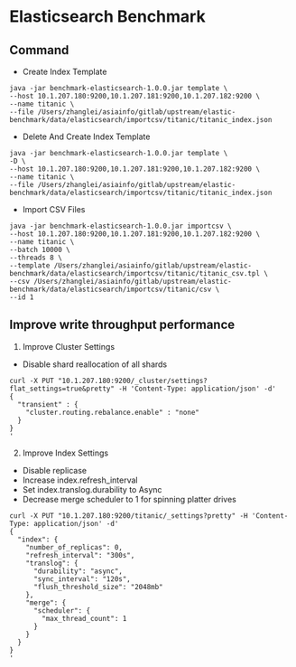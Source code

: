 # Elasticsearch Benchmark

## Command

* Create Index Template

```shell
java -jar benchmark-elasticsearch-1.0.0.jar template \
--host 10.1.207.180:9200,10.1.207.181:9200,10.1.207.182:9200 \
--name titanic \
--file /Users/zhanglei/asiainfo/gitlab/upstream/elastic-benchmark/data/elasticsearch/importcsv/titanic/titanic_index.json
```

* Delete And Create Index Template 

```shell
java -jar benchmark-elasticsearch-1.0.0.jar template \
-D \
--host 10.1.207.180:9200,10.1.207.181:9200,10.1.207.182:9200 \
--name titanic \
--file /Users/zhanglei/asiainfo/gitlab/upstream/elastic-benchmark/data/elasticsearch/importcsv/titanic/titanic_index.json
```

* Import CSV Files

```shell
java -jar benchmark-elasticsearch-1.0.0.jar importcsv \
--host 10.1.207.180:9200,10.1.207.181:9200,10.1.207.182:9200 \
--name titanic \
--batch 10000 \
--threads 8 \
--template /Users/zhanglei/asiainfo/gitlab/upstream/elastic-benchmark/data/elasticsearch/importcsv/titanic/titanic_csv.tpl \
--csv /Users/zhanglei/asiainfo/gitlab/upstream/elastic-benchmark/data/elasticsearch/importcsv/titanic/csv \
--id 1
```

## Improve write throughput performance

1. Improve Cluster Settings
 
* Disable shard reallocation of all shards

```shell
curl -X PUT "10.1.207.180:9200/_cluster/settings?flat_settings=true&pretty" -H 'Content-Type: application/json' -d'
{
  "transient" : {
    "cluster.routing.rebalance.enable" : "none"
  }
}
'
```

2. Improve Index Settings

* Disable replicase
* Increase index.refresh_interval
* Set index.translog.durability to Async
* Decrease merge scheduler to 1 for spinning platter drives

```shell
curl -X PUT "10.1.207.180:9200/titanic/_settings?pretty" -H 'Content-Type: application/json' -d'
{
  "index": {
    "number_of_replicas": 0,
    "refresh_interval": "300s",
    "translog": {
      "durability": "async",
      "sync_interval": "120s",
      "flush_threshold_size": "2048mb"
    },
    "merge": {
      "scheduler": {
        "max_thread_count": 1
      }
    }
  }
}
'